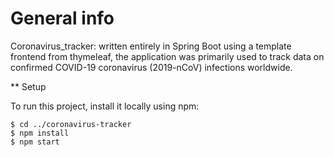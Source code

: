 # General info 

Coronavirus_tracker: written entirely in Spring Boot using a template frontend from thymeleaf, the application was primarily used to track data on confirmed COVID-19 coronavirus (2019-nCoV) infections worldwide.

** Setup 

To run this project, install it locally using npm:
``````````````````````````````````````````````
$ cd ../coronavirus-tracker
$ npm install
$ npm start


